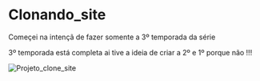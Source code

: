 # Clonando_site
Começei na intençã de fazer somente a 3º temporada da série

3º temporada está completa ai tive a ideia de criar a 2º e 1º porque não !!! 

![Projeto_clone_site](https://user-images.githubusercontent.com/72577273/203615088-c57343fa-aabf-4b0a-b337-09d2c21e71c8.png)
